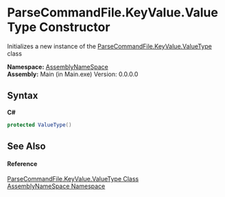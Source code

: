 # ParseCommandFile.KeyValue.ValueType Constructor 
 

Initializes a new instance of the <a href="0f05c5cd-bd41-9e73-3488-0c38dbe19fb9">ParseCommandFile.KeyValue.ValueType</a> class

**Namespace:**&nbsp;<a href="6bcc80ef-5cfd-db5f-1eb2-7297d1c16397">AssemblyNameSpace</a><br />**Assembly:**&nbsp;Main (in Main.exe) Version: 0.0.0.0

## Syntax

**C#**<br />
``` C#
protected ValueType()
```


## See Also


#### Reference
<a href="0f05c5cd-bd41-9e73-3488-0c38dbe19fb9">ParseCommandFile.KeyValue.ValueType Class</a><br /><a href="6bcc80ef-5cfd-db5f-1eb2-7297d1c16397">AssemblyNameSpace Namespace</a><br />